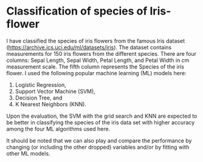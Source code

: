# Classification of species of Iris-flower
I have classified the species of iris flowers from the famous Iris dataset (https://archive.ics.uci.edu/ml/datasets/iris). The dataset contains measurements for 150 iris flowers from the different species. There are four columns: Sepal Length, Sepal Width, Petal Length, and Petal Width in cm measurement scale. The fifth column represents the Species of the iris flower. I used the following popular machine learning (ML) models here:
1. Logistic Regression, 
2. Support Vector Machine (SVM), 
3. Decision Tree, and
4. K Nearest Neighbors (KNN).

Upon the evaluation, the SVM with the grid search and KNN are expected to be better in classifying the species of the iris data set with higher accuracy among the four ML algorithms used here. 

It should be noted that we can also play and compare the performance by changing (or including the other dropped) variables and/or by fitting with other ML models.

